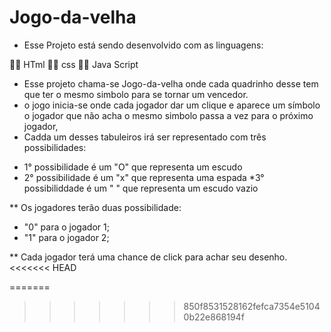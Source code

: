 # Jogo-da-velha
 - Esse Projeto está sendo desenvolvido com as linguagens:

 :technologist: HTml
 :technologist: css
 :technologist: Java Script

 
 - Esse projeto chama-se Jogo-da-velha onde cada quadrinho desse tem que ter o mesmo simbolo para se tornar um vencedor.
 - o jogo inicia-se onde cada jogador dar um clique e aparece um símbolo o jogador que não acha o mesmo simbolo passa a vez para o próximo jogador,
 - Cadda um desses tabuleiros irá ser representado com três possibilidades:

  * 1° possibilidade é um "O" que representa um escudo
  * 2° possibilidade é um "x"  que representa uma espada
  *3° possibiliddade é um " " que representa um escudo vazio

  ** Os jogadores terão duas possibilidade:
   - "0" para o jogador 1;
   - "1" para o jogador 2;

** Cada jogador terá uma chance de click para achar seu desenho.
<<<<<<< HEAD
 
=======

>>>>>>> 850f8531528162fefca7354e51040b22e868194f
